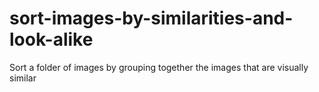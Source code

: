 # sort-images-by-similarities-and-look-alike
Sort a folder of images by grouping together the images that are visually similar
